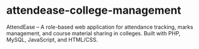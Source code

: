 # attendease-college-management
AttendEase – A role-based web application for attendance tracking, marks management, and course material sharing in colleges. Built with PHP, MySQL, JavaScript, and HTML/CSS.
